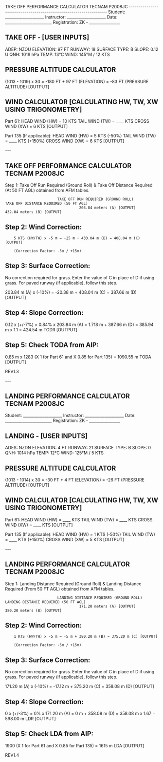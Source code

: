 <start>
TAKE OFF PERFORMANCE CALCULATOR                      TECNAM P2008JC
-------------------------------------------------------------------
Student: ____________________   Instructor: ____________________ Date: ________________________   Registration: ZK - ________________


TAKE OFF - [USER INPUTS]
-------------------------------------------------------------------
ADEP: NZOU                     ELEVATION: 97 FT       RUNWAY: 18        SURFACE TYPE: B
SLOPE: 0.12 U                  QNH: 1019 hPa          TEMP: 13°C         WIND: 145°M / 12 KTS



PRESSURE ALTITUDE CALCULATOR
-------------------------------------------------------------------
(1013 - 1019) x 30 = -180 FT + 97 FT (ELEVATION) = -83 FT (PRESSURE ALTITUDE) [OUTPUT]



WIND CALCULATOR [CALCULATING HW, TW, XW USING TRIGONOMETRY]
-------------------------------------------------------------------
Part 61:
  HEAD WIND (HW) = 10 KTS       TAIL WIND (TW) = ____ KTS   CROSS WIND (XW)  = 6 KTS [OUTPUT]

  
Part 135 (If applicable):
  HEAD WIND (HW) = 5 KTS (-50%) TAIL WIND (TW) = ____ KTS (+150%)   CROSS WIND (XW)  = 6 KTS [OUTPUT]

<end>
---
<start>

TAKE OFF PERFORMANCE CALCULATOR                           TECNAM P2008JC
---------------------------------------------------------------------------
Step 1: Take Off Run Required (Ground Roll) & Take Off Distance Required
       (At 50 FT AGL) obtained from AFM tables.


                            TAKE OFF RUN REQUIRED (GROUND ROLL)           TAKE OFF DISTANCE REQUIRED (50 FT AGL)
                                      203.84 meters (A) [OUTPUT]                            432.04 meters (B) [OUTPUT]


Step 2: Wind Correction:
-------------------------------------------------------------------

        5 KTS (HW/TW) x -5 m = -25 m + 433.04 m (B) = 408.04 m (C) [OUTPUT]

        (Correction Factor: -5m / +15m)

Step 3: Surface Correction:
--------------------------------------------------------------------------- 

No correction required for grass. Enter the value of C in place of D if using grass.
For paved runway (if applicable), follow this step.

203.84 m (A) x (-10%) = -20.38 m + 408.04 m (C) = 387.66 m (D) [OUTPUT]



Step 4: Slope Correction:
-------------------------------------------------------------------


0.12 x (+/-7%) = 0.84% x 203.84 m (A) = 1.718 m + 387.66 m (D) = 385.94 m x 1.1 = 424.54 m TODR [OUTPUT]


Step 5: Check TODA from AIP:
-------------------------------------------------------------------

0.85 m x 1283 (X 1 for Part 61 and X 0.85 for Part 135) = 1090.55 m TODA [OUTPUT]

REV1.3

<end>
---
<start>

LANDING PERFORMANCE CALCULATOR                       TECNAM P2008JC
-------------------------------------------------------------------
Student: ____________________   Instructor: ____________________ Date: ________________________   Registration: ZK - ________________


LANDING - [USER INPUTS]
-------------------------------------------------------------------
ADES: NZDN                     ELEVATION: 4 FT       RUNWAY: 21        SURFACE TYPE: B
SLOPE: 0                       QNH: 1014 hPa          TEMP: 12°C         WIND: 125°M / 5 KTS



PRESSURE ALTITUDE CALCULATOR
-------------------------------------------------------------------
(1013 - 1014) x 30 = -30 FT + 4 FT (ELEVATION) = -26 FT (PRESSURE ALTITUDE) [OUTPUT]  



WIND CALCULATOR [CALCULATING HW, TW, XW USING TRIGONOMETRY]
-------------------------------------------------------------------
Part 61:
  HEAD WIND (HW) = ____ KTS       TAIL WIND (TW) = ____ KTS   CROSS WIND (XW)  = ____ KTS [OUTPUT]

  
Part 135 (If applicable):
  HEAD WIND (HW) = 1 KTS (-50%) TAIL WIND (TW) = ____ KTS (+150%)   CROSS WIND (XW)  = 5 KTS [OUTPUT]

<end>
---
<start>

LANDING PERFORMANCE CALCULATOR                           TECNAM P2008JC
---------------------------------------------------------------------------
Step 1: Landing Distance Required (Ground Roll) & Landing Distance Required
       (From 50 FT AGL) obtained from AFM tables.


                            LANDING DISTANCE REQUIRED (GROUND ROLL)           LANDING DISTANCE REQUIRED (50 FT AGL)
                                      171.20 meters (A) [OUTPUT]                    380.20 meters (B) [OUTPUT]


Step 2: Wind Correction:
-------------------------------------------------------------------

        1 KTS (HW/TW) x -5 m = -5 m + 380.20 m (B) = 375.20 m (C) [OUTPUT]

        (Correction Factor: -5m / +15m)

Step 3: Surface Correction:
--------------------------------------------------------------------------- 

No correction required for grass. Enter the value of C in place of D if using grass.
For paved runway (if applicable), follow this step.

171.20 m (A) x (-10%) = -17.12 m + 375.20 m (C) = 358.08 m (D) [OUTPUT]



Step 4: Slope Correction:
-------------------------------------------------------------------


0 x (+/-3%) = 0% x 171.20 m (A) = 0 m + 358.08 m (D) = 358.08 m x 1.67 = 598.00 m LDR [OUTPUT]


Step 5: Check LDA from AIP:
-------------------------------------------------------------------

1900 (X 1 for Part 61 and X 0.85 for Part 135) = 1615 m LDA [OUTPUT]

REV1.4
<end>